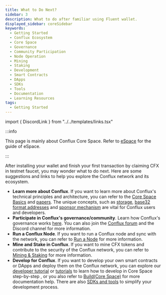 ```yaml
---
title: What to Do Next?
sidebar: 3
description: What to do after familiar using Fluent wallet.
displayed_sidebar: coreSidebar
keywords:
  - Getting Started
  - Conflux Ecosystem
  - Core Space
  - Governance
  - Community Participation
  - Node Operation
  - Mining
  - Staking
  - Development
  - Smart Contracts
  - DApps
  - SDKs
  - Tools
  - Documentation
  - Learning Resources
tags:
  - Getting Started
---
```


import { DiscordLink } from "../../templates/links.tsx"

:::info

This page is mainly about Conflux Core Space. Refer to [eSpace](../../espace/Overview.md) for the guide of eSpace.

:::

After installing your wallet and finish your first transaction by claiming CFX in testnet faucet, you may wonder what to do next. Here are some suggestions and links to help you explore the Conflux network and its ecosystem.

- **Learn more about Conflux**. If you want to learn more about Conflux's technical principles and architecture, you can refer to the [Core Space Basics](/docs/category/core-space-basics) and [papers](../../general/conflux-basics/additional-resources/papers.md). The unique concepts, such as [storage](../core-space-basics/storage.md), [base32 format addresses](../core-space-basics/addresses.md) and [sponsor mechanism](../core-space-basics/internal-contracts/sponsor-whitelist-control.md) are vital for Conflux users and developers.
- **Participate in Conflux's governance/community**. Learn how Conflux's governance works [here](../../general/conflux-basics/conflux-governance/governance-overview.md). You can also join the [Conflux forum](https://forum.conflux.fun/) and the <DiscordLink>Discord channel</DiscordLink> for more information.
- **Run a Conflux Node**. If you want to run a Conflux node and sync with the network, you can refer to [Run a Node](/docs/category/run-a-node) for more information.
- **Mine and Stake in Conflux**. If you want to mine CFX tokens and contribute to the security of the Conflux network, you can refer to [Mining & Staking](/docs/category/mining--staking) for more information.
- **Develop for Conflux**. If you want to develop your own smart contracts or DApps and deploy them on the Conflux network, you can explore our [developer tutorial](../core-developer-quickstart.md) or [tutorials](/docs/category/tutorials) to learn how to develop in Core Space step-by-step , or you also refer to [Build(Core Space)](/docs/category/build) for more documentation help. There are also [SDKs and tools](/docs/category/sdks-and-tools) to simplify your development process.
